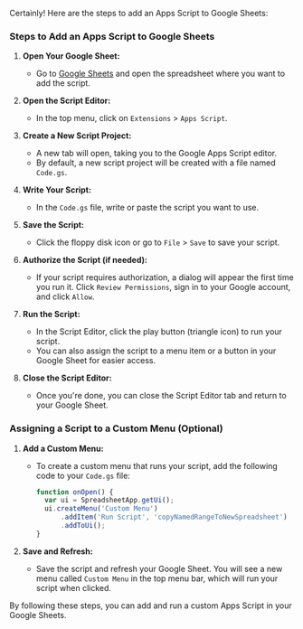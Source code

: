 Certainly! Here are the steps to add an Apps Script to Google Sheets:

### Steps to Add an Apps Script to Google Sheets

1. **Open Your Google Sheet:**
   - Go to [Google Sheets](https://sheets.google.com) and open the spreadsheet where you want to add the script.

2. **Open the Script Editor:**
   - In the top menu, click on `Extensions` > `Apps Script`.

3. **Create a New Script Project:**
   - A new tab will open, taking you to the Google Apps Script editor.
   - By default, a new script project will be created with a file named `Code.gs`.

4. **Write Your Script:**
   - In the `Code.gs` file, write or paste the script you want to use.

5. **Save the Script:**
   - Click the floppy disk icon or go to `File` > `Save` to save your script.

6. **Authorize the Script (if needed):**
   - If your script requires authorization, a dialog will appear the first time you run it. Click `Review Permissions`, sign in to your Google account, and click `Allow`.

7. **Run the Script:**
   - In the Script Editor, click the play button (triangle icon) to run your script.
   - You can also assign the script to a menu item or a button in your Google Sheet for easier access.

8. **Close the Script Editor:**
   - Once you're done, you can close the Script Editor tab and return to your Google Sheet.

### Assigning a Script to a Custom Menu (Optional)

1. **Add a Custom Menu:**
   - To create a custom menu that runs your script, add the following code to your `Code.gs` file:

     ```javascript
     function onOpen() {
       var ui = SpreadsheetApp.getUi();
       ui.createMenu('Custom Menu')
           .addItem('Run Script', 'copyNamedRangeToNewSpreadsheet')
           .addToUi();
     }
     ```

2. **Save and Refresh:**
   - Save the script and refresh your Google Sheet. You will see a new menu called `Custom Menu` in the top menu bar, which will run your script when clicked.

By following these steps, you can add and run a custom Apps Script in your Google Sheets.
